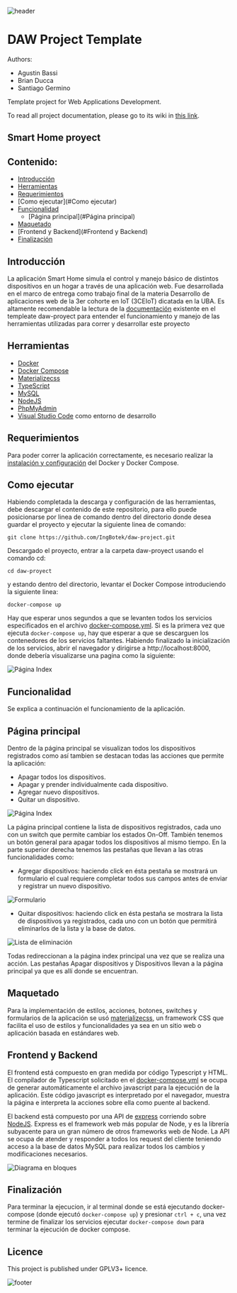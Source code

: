 ![header](doc/header.png)

# DAW Project Template

Authors:

* Agustin Bassi
* Brian Ducca
* Santiago Germino

Template project for Web Applications Development.

To read all project documentation, please go to its wiki in [this link](https://github.com/ce-iot/daw-project-template/wiki).

## Smart Home proyect

## Contenido:

* [Introducción](#Introducción)
* [Herramientas](#Herramientas)
* [Requerimientos](#Requerimientos)
* [Como ejecutar](#Como ejecutar)
* [Funcionalidad](#Funcionalidad)
  * [Página principal](#Página principal)
* [Maquetado](#Maquetado)
* [Frontend y Backend](#Frontend y Backend)
* [Finalización](#Finalización)

## Introducción

La aplicación Smart Home simula el control y manejo básico de distintos dispositivos en un hogar a través de una aplicación web. Fue desarrollada en el marco de entrega como trabajo final de la materia Desarrollo de aplicaciones web de la 3er cohorte en IoT (3CEIoT) dicatada en la UBA. 
Es altamente recomendable la lectura de la [documentación](https://github.com/ce-iot/daw-project-template/wiki) existente en el templeate daw-proyect para entender el funcionamiento y manejo de las herramientas utilizadas para correr y desarrollar este proyecto 

## Herramientas

* [Docker](https://www.docker.com/why-docker)
* [Docker Compose](https://docs.docker.com/compose/)
* [Materializecss](https://materializecss.com/)
* [TypeScript](https://github.com/ce-iot/daw-project-template/wiki/Typescript)
* [MySQL](https://github.com/ce-iot/daw-project-template/wiki/MySQL)
* [NodeJS](https://github.com/ce-iot/daw-project-template/wiki/NodeJS)
* [PhpMyAdmin](https://github.com/ce-iot/daw-project-template/wiki/PhpMyAdmin)
* [Visual Studio Code](https://code.visualstudio.com/) como entorno de desarrollo

## Requerimientos

Para poder correr la aplicación correctamente, es necesario realizar la [instalación y configuración](https://github.com/IngBotek/daw-project/blob/master/doc/Instalaci%C3%B3nDocker.pdf) del Docker y Docker Compose.

## Como ejecutar

Habiendo completada la descarga y configuración de las herramientas, debe descargar el contenido de este repositorio, para ello puede posicionarse por linea de comando dentro del directorio donde desea guardar el proyecto y ejecutar la siguiente linea de comando:
```
git clone https://github.com/IngBotek/daw-project.git
```
Descargado el proyecto, entrar a la carpeta daw-proyect usando el comando cd:
```
cd daw-proyect
```
y estando dentro del directorio, levantar el Docker Compose introduciendo la siguiente linea:
```
docker-compose up
```
Hay que esperar unos segundos a que se levanten todos los servicios especificados en el archivo [docker-compose.yml](https://github.com/IngBotek/daw-project/blob/master/docker-compose.yml). Si es la primera vez que ejecuta `docker-compose up`, hay que esperar a que se descarguen los contenedores de los servicios faltantes. Habiendo finalizado la inicialización de los servicios, abrir el navegador y dirigirse a http://localhost:8000, donde debería visualizarse una pagina como la siguiente: 

![Página Index](doc/IndexCaptura.png)

## Funcionalidad

Se explica a continuación el funcionamiento de la aplicación.

## Página principal

Dentro de la página principal se visualizan todos los dispositivos registrados como así tambien se destacan todas las acciones que permite la aplicación:
* Apagar todos los dispositivos.
* Apagar y prender individualmente cada dispositivo.
* Agregar nuevo dispositivos.
* Quitar un dispositivo.

![Página Index](doc/CapturaIndex.png)

La página principal contiene la lista de dispositivos registrados, cada uno con un switch que permite cambiar los estados On-Off. También tenemos un botón general para apagar todos los dispositivos al mismo tiempo. En la parte superior derecha tenemos las pestañas que llevan a las otras funcionalidades como: 

* Agregar dispositivos: haciendo click en ésta pestaña se mostrará un formulario el cual requiere completar todos sus campos antes de enviar y registrar un nuevo dispositivo. 

![Formulario](doc/FormularioCaptura.png)

* Quitar dispositivos: haciendo click en ésta pestaña se mostrara la lista de dispositivos ya registrados, cada uno con un botón que permitirá eliminarlos de la lista y la base de datos. 

![Lista de eliminación](doc/EliminarCaptura.png)

Todas redireccionan a la página index principal una vez que se realiza una acción. Las pestañas Apagar dispositivos y Dispositivos llevan a la página principal ya que es allí donde se encuentran. 

## Maquetado
Para la implementación de estilos, acciones, botones, switches y formularios de la aplicación se usó [materializecss](https://materializecss.com/), un framework CSS que facilita el uso de estilos y funcionalidades ya sea en un sitio web o aplicación basada en estándares web.

## Frontend y Backend
El frontend está compuesto en gran medida por código Typescript y HTML. El compilador de Typescript solicitado en el [docker-compose.yml](https://github.com/IngBotek/daw-project/blob/master/docker-compose.yml) se ocupa de generar automáticamente el archivo javascript para la ejecución de la aplicación. Este código javascript es interpretado por el navegador, muestra la página e interpreta la acciones sobre ella como puente al backend.

El backend está compuesto por una API de [express](https://developer.mozilla.org/es/docs/Learn/Server-side/Express_Nodejs/Introduction) corriendo sobre [NodeJS](https://developer.mozilla.org/es/docs/Learn/Server-side/Express_Nodejs/Introduction). Express es el framework web más popular de Node, y es la librería subyacente para un gran número de otros frameworks web de Node. La API se ocupa de atender y responder a todos los request del cliente teniendo acceso a la base de datos MySQL para realizar todos los cambios y modificaciones necesarios. 

![Diagrama en bloques](doc/DiagramaFrontBack.png)

## Finalización
Para terminar la ejecucion, ir al terminal donde se está ejecutando docker-compose (donde ejecutó `docker-compose up`) y presionar `ctrl + c`, una vez termine de finalizar los servicios ejecutar `docker-compose down` para terminar la ejecución de docker compose.

## Licence

This project is published under GPLV3+ licence.

![footer](doc/footer.png)
